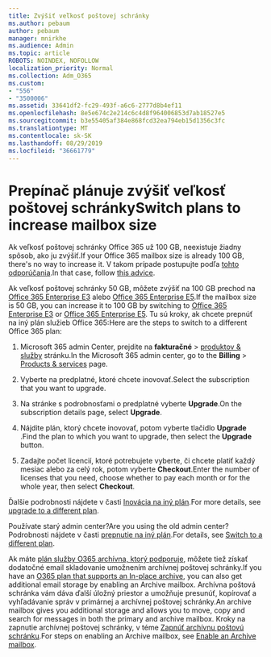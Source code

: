 ```yaml
---
title: Zvýšiť veľkosť poštovej schránky
ms.author: pebaum
author: pebaum
manager: mnirkhe
ms.audience: Admin
ms.topic: article
ROBOTS: NOINDEX, NOFOLLOW
localization_priority: Normal
ms.collection: Adm_O365
ms.custom:
- "556"
- "3500006"
ms.assetid: 33641df2-fc29-493f-a6c6-2777d8b4ef11
ms.openlocfilehash: 8e5e674c2e214c6c4d8f964006853d7ab18527e5
ms.sourcegitcommit: b3e55405af384e868fcd32ea794eb15d1356c3fc
ms.translationtype: MT
ms.contentlocale: sk-SK
ms.lasthandoff: 08/29/2019
ms.locfileid: "36661779"
---
```

# <a name="switch-plans-to-increase-mailbox-size"></a><span data-ttu-id="ad0e3-102">Prepínač plánuje zvýšiť veľkosť poštovej schránky</span><span class="sxs-lookup"><span data-stu-id="ad0e3-102">Switch plans to increase mailbox size</span></span>

<span data-ttu-id="ad0e3-103">Ak veľkosť poštovej schránky Office 365 už 100 GB, neexistuje žiadny spôsob, ako ju zvýšiť.</span><span class="sxs-lookup"><span data-stu-id="ad0e3-103">If your Office 365 mailbox size is already 100 GB, there's no way to increase it.</span></span> <span data-ttu-id="ad0e3-104">V takom prípade postupujte podľa [tohto odporúčania](https://support.office.com/client/e57572ff-0ba7-4782-ba5d-cdac3142ea71).</span><span class="sxs-lookup"><span data-stu-id="ad0e3-104">In that case, follow [this advice](https://support.office.com/client/e57572ff-0ba7-4782-ba5d-cdac3142ea71).</span></span>
  
<span data-ttu-id="ad0e3-105">Ak veľkosť poštovej schránky 50 GB, môžete zvýšiť na 100 GB prechod na [Office 365 Enterprise E3](https://products.office.com/business/office-365-enterprise-e3-business-software) alebo [Office 365 Enterprise E5](https://products.office.com/business/office-365-enterprise-e5-business-software).</span><span class="sxs-lookup"><span data-stu-id="ad0e3-105">If the mailbox size is 50 GB, you can increase it to 100 GB by switching to [Office 365 Enterprise E3](https://products.office.com/business/office-365-enterprise-e3-business-software) or [Office 365 Enterprise E5](https://products.office.com/business/office-365-enterprise-e5-business-software).</span></span> <span data-ttu-id="ad0e3-106">Tu sú kroky, ak chcete prepnúť na iný plán služieb Office 365:</span><span class="sxs-lookup"><span data-stu-id="ad0e3-106">Here are the steps to switch to a different Office 365 plan:</span></span>
  
1. <span data-ttu-id="ad0e3-107">Microsoft 365 admin Center, prejdite na **fakturačné** \> [produktov & služby](https://go.microsoft.com/fwlink/p/?linkid=842054) stránku.</span><span class="sxs-lookup"><span data-stu-id="ad0e3-107">In the Microsoft 365 admin center, go to the **Billing** \> [Products & services](https://go.microsoft.com/fwlink/p/?linkid=842054) page.</span></span>

2. <span data-ttu-id="ad0e3-108">Vyberte na predplatné, ktoré chcete inovovať.</span><span class="sxs-lookup"><span data-stu-id="ad0e3-108">Select the subscription that you want to upgrade.</span></span>

3. <span data-ttu-id="ad0e3-109">Na stránke s podrobnosťami o predplatné vyberte **Upgrade**.</span><span class="sxs-lookup"><span data-stu-id="ad0e3-109">On the subscription details page, select **Upgrade**.</span></span>

4. <span data-ttu-id="ad0e3-110">Nájdite plán, ktorý chcete inovovať, potom vyberte tlačidlo **Upgrade** .</span><span class="sxs-lookup"><span data-stu-id="ad0e3-110">Find the plan to which you want to upgrade, then select the **Upgrade** button.</span></span>

5. <span data-ttu-id="ad0e3-111">Zadajte počet licencií, ktoré potrebujete vyberte, či chcete platiť každý mesiac alebo za celý rok, potom vyberte **Checkout**.</span><span class="sxs-lookup"><span data-stu-id="ad0e3-111">Enter the number of licenses that you need, choose whether to pay each month or for the whole year, then select **Checkout**.</span></span>

<span data-ttu-id="ad0e3-112">Ďalšie podrobnosti nájdete v časti [Inovácia na iný plán](https://docs.microsoft.com/office365/admin/subscriptions-and-billing/upgrade-to-different-plan).</span><span class="sxs-lookup"><span data-stu-id="ad0e3-112">For more details, see [upgrade to a different plan](https://docs.microsoft.com/office365/admin/subscriptions-and-billing/upgrade-to-different-plan).</span></span>

<span data-ttu-id="ad0e3-113">Používate starý admin center?</span><span class="sxs-lookup"><span data-stu-id="ad0e3-113">Are you using the old admin center?</span></span> <span data-ttu-id="ad0e3-114">Podrobnosti nájdete v časti [prepnutie na iný plán](https://docs.microsoft.com/office365/admin/subscriptions-and-billing/switch-to-a-different-plan).</span><span class="sxs-lookup"><span data-stu-id="ad0e3-114">For details, see [Switch to a different plan](https://docs.microsoft.com/office365/admin/subscriptions-and-billing/switch-to-a-different-plan).</span></span> 
  
<span data-ttu-id="ad0e3-115">Ak máte [plán služby O365 archívna, ktorý podporuje](https://docs.microsoft.com/office365/servicedescriptions/exchange-online-archiving-service-description/exchange-online-archiving-service-description), môžete tiež získať dodatočné email skladovanie umožnením archívnej poštovej schránky.</span><span class="sxs-lookup"><span data-stu-id="ad0e3-115">If you have an [O365 plan that supports an In-place archive](https://docs.microsoft.com/office365/servicedescriptions/exchange-online-archiving-service-description/exchange-online-archiving-service-description), you can also get additional email storage by enabling an Archive mailbox.</span></span>  <span data-ttu-id="ad0e3-116">Archívna poštová schránka vám dáva ďalší úložný priestor a umožňuje presunúť, kopírovať a vyhľadávanie správ v primárnej a archívnej poštovej schránky.</span><span class="sxs-lookup"><span data-stu-id="ad0e3-116">An archive mailbox gives you additional storage and allows you to move, copy and search for messages in both the primary and archive mailbox.</span></span> <span data-ttu-id="ad0e3-117">Kroky na zapnutie archívnej poštovej schránky, v téme [Zapnúť archívnu poštovú schránku](https://docs.microsoft.com/office365/securitycompliance/enable-archive-mailboxes).</span><span class="sxs-lookup"><span data-stu-id="ad0e3-117">For steps on enabling an Archive mailbox, see [Enable an Archive mailbox](https://docs.microsoft.com/office365/securitycompliance/enable-archive-mailboxes).</span></span>
